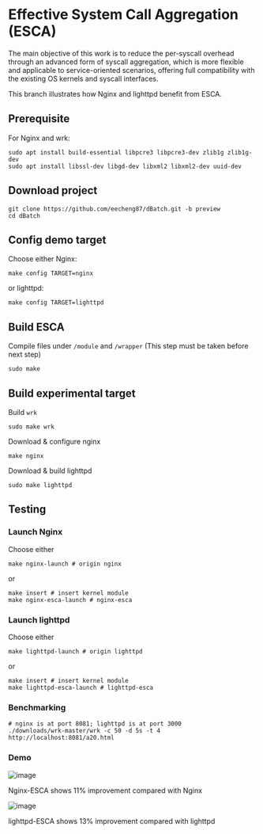 # Effective System Call Aggregation (ESCA)

The main objective of this work is to reduce the per-syscall overhead through
an advanced form of syscall aggregation, which is more flexible and applicable
to service-oriented scenarios, offering full compatibility with the existing
OS kernels and syscall interfaces. 

This branch illustrates how Nginx and lighttpd benefit from ESCA.

## Prerequisite
For Nginx and wrk:
```shell
sudo apt install build-essential libpcre3 libpcre3-dev zlib1g zlib1g-dev
sudo apt install libssl-dev libgd-dev libxml2 libxml2-dev uuid-dev
```

## Download project
```shell
git clone https://github.com/eecheng87/dBatch.git -b preview
cd dBatch
```

## Config demo target
Choose either Nginx:
```shell
make config TARGET=nginx
```

or lighttpd:
```shell
make config TARGET=lighttpd
```

## Build ESCA
Compile files under `/module` and `/wrapper` (This step must be taken before next step)
```shell
sudo make
```

## Build experimental target
Build `wrk`
```shell
sudo make wrk
```

Download & configure nginx
```shell
make nginx
```

Download & build lighttpd
```shell
sudo make lighttpd
```

## Testing

### Launch Nginx
Choose either
```shell
make nginx-launch # origin nginx
```
or

```shell
make insert # insert kernel module
make nginx-esca-launch # nginx-esca
```

### Launch lighttpd
Choose either
```shell
make lighttpd-launch # origin lighttpd
```
or

```shell
make insert # insert kernel module
make lighttpd-esca-launch # lighttpd-esca
```

### Benchmarking
```
# nginx is at port 8081; lighttpd is at port 3000
./downloads/wrk-master/wrk -c 50 -d 5s -t 4 http://localhost:8081/a20.html
```

### Demo
![image](https://github.com/eecheng87/dBatch/blob/preview/demo.gif)

Nginx-ESCA shows 11% improvement compared with Nginx

![image](https://github.com/eecheng87/dBatch/blob/preview/light-demo.gif)

lighttpd-ESCA shows 13% improvement compared with lighttpd

